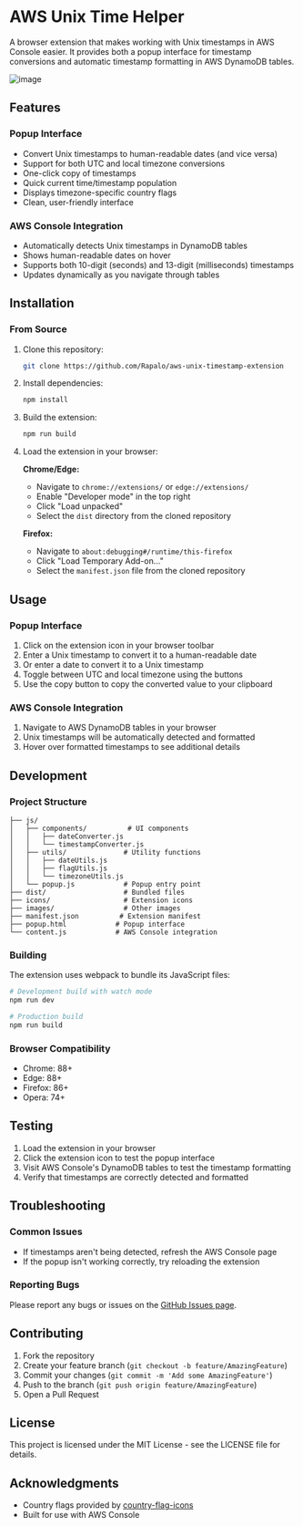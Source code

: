 # AWS Unix Time Helper

A browser extension that makes working with Unix timestamps in AWS Console easier. It provides both a popup interface for timestamp conversions and automatic timestamp formatting in AWS DynamoDB tables.

![image](https://github.com/user-attachments/assets/54508756-bd6e-46f6-bd07-1b9df709e9ff)
## Features

### Popup Interface
- Convert Unix timestamps to human-readable dates (and vice versa)
- Support for both UTC and local timezone conversions
- One-click copy of timestamps
- Quick current time/timestamp population
- Displays timezone-specific country flags
- Clean, user-friendly interface

### AWS Console Integration
- Automatically detects Unix timestamps in DynamoDB tables
- Shows human-readable dates on hover
- Supports both 10-digit (seconds) and 13-digit (milliseconds) timestamps
- Updates dynamically as you navigate through tables

## Installation

### From Source
1. Clone this repository:
   ```bash
   git clone https://github.com/Rapalo/aws-unix-timestamp-extension
   ```

2. Install dependencies:
   ```bash
   npm install
   ```

3. Build the extension:
   ```bash
   npm run build
   ```

4. Load the extension in your browser:
   
   **Chrome/Edge:**
   - Navigate to `chrome://extensions/` or `edge://extensions/`
   - Enable "Developer mode" in the top right
   - Click "Load unpacked"
   - Select the `dist` directory from the cloned repository

   **Firefox:**
   - Navigate to `about:debugging#/runtime/this-firefox`
   - Click "Load Temporary Add-on..."
   - Select the `manifest.json` file from the cloned repository

## Usage

### Popup Interface
1. Click on the extension icon in your browser toolbar
2. Enter a Unix timestamp to convert it to a human-readable date
3. Or enter a date to convert it to a Unix timestamp
4. Toggle between UTC and local timezone using the buttons
5. Use the copy button to copy the converted value to your clipboard

### AWS Console Integration
1. Navigate to AWS DynamoDB tables in your browser
2. Unix timestamps will be automatically detected and formatted
3. Hover over formatted timestamps to see additional details

## Development

### Project Structure
```
├── js/
│   ├── components/          # UI components
│   │   ├── dateConverter.js
│   │   └── timestampConverter.js
│   ├── utils/              # Utility functions
│   │   ├── dateUtils.js
│   │   ├── flagUtils.js
│   │   └── timezoneUtils.js
│   └── popup.js            # Popup entry point
├── dist/                   # Bundled files
├── icons/                  # Extension icons
├── images/                 # Other images
├── manifest.json          # Extension manifest
├── popup.html            # Popup interface
└── content.js            # AWS Console integration
```

### Building
The extension uses webpack to bundle its JavaScript files:

```bash
# Development build with watch mode
npm run dev

# Production build
npm run build
```

### Browser Compatibility
- Chrome: 88+
- Edge: 88+
- Firefox: 86+
- Opera: 74+

## Testing
1. Load the extension in your browser
2. Click the extension icon to test the popup interface
3. Visit AWS Console's DynamoDB tables to test the timestamp formatting
4. Verify that timestamps are correctly detected and formatted

## Troubleshooting

### Common Issues
- If timestamps aren't being detected, refresh the AWS Console page
- If the popup isn't working correctly, try reloading the extension

### Reporting Bugs
Please report any bugs or issues on the [GitHub Issues page](https://github.com/Rapalo/aws-unix-timestamp-extension/issues).

## Contributing

1. Fork the repository
2. Create your feature branch (`git checkout -b feature/AmazingFeature`)
3. Commit your changes (`git commit -m 'Add some AmazingFeature'`)
4. Push to the branch (`git push origin feature/AmazingFeature`)
5. Open a Pull Request

## License

This project is licensed under the MIT License - see the LICENSE file for details.

## Acknowledgments

- Country flags provided by [country-flag-icons](http://purecatamphetamine.github.io/country-flag-icons/)
- Built for use with AWS Console
